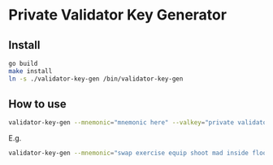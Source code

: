 # Private Validator Key Generator

## Install

```bash
go build
make install
ln -s ./validator-key-gen /bin/validator-key-gen
```

## How to use

```bash
validator-key-gen --mnemonic="mnemonic here" --valkey="private validator key path here" --nodekey="node key path here" --keyid="node id path here"
```

E.g.
```bash
validator-key-gen --mnemonic="swap exercise equip shoot mad inside floor wheel loan visual stereo build frozen always bulb naive subway foster marine erosion shuffle flee action there" --valkey=./priv_validator_key.json --nodekey=./node_key.json --keyid=./node_id.key
```
